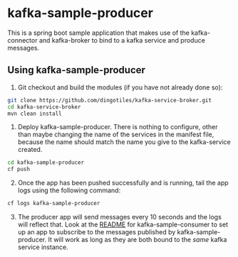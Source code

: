 # kafka-sample-producer
This is a spring boot sample application that makes use of the kafka-connector and kafka-broker to bind to a kafka service and produce messages.

## Using kafka-sample-producer
1. Git checkout and build the modules (if you have not already done so):

  ```bash
  git clone https://github.com/dingotiles/kafka-service-broker.git
  cd kafka-service-broker
  mvn clean install
  ```

1. Deploy kafka-sample-producer. There is nothing to configure, other than maybe changing the name of the services in the manifest file, because the name should match the name you give to the kafka-service created.

  ```bash
  cd kafka-sample-producer
  cf push
  ```

2. Once the app has been pushed successfully and is running, tail the app logs using the following command:

  ```bash
  cf logs kafka-sample-producer
  ```  

3. The producer app will send messages every 10 seconds and the logs will reflect that. Look at the [README](https://github.com/dingotiles/dingo-kafka-sample-apps/tree/master/kafka-sample-consumer) for kafka-sample-consumer to set up an app to subscribe to the messages published by kafka-sample-producer. It will work as long as they are both bound to the _same_ kafka service instance.  

